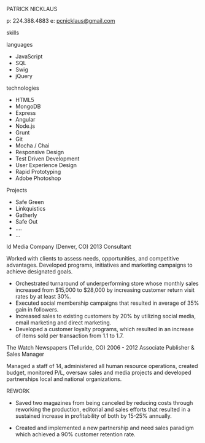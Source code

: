 PATRICK NICKLAUS

p: 224.388.4883
e: pcnicklaus@gmail.com

skills

languages
- JavaScript
- SQL
- Swig
- jQuery

technologies
- HTML5
- MongoDB
- Express
- Angular
- Node.js
- Grunt
- Git
- Mocha / Chai
- Responsive Design
- Test Driven Development
- User Experience Design
- Rapid Prototyping
- Adobe Photoshop

Projects
- Safe Green
- Linkquistics
- Gatherly
- Safe Out
- ....
- ...

Id Media Company (Denver, CO) 2013
Consultant

Worked with clients to assess needs, opportunities, and competitive advantages. Developed programs, initiatives and marketing campaigns to achieve designated goals.


- Orchestrated turnaround of underperforming store whose monthly sales increased from $15,000 to $28,000 by increasing customer return visit rates by at least 30%.
- Executed social membership campaigns that resulted in average of 35% gain in followers.
- Increased sales to existing customers by 20% by utilizing social media, email marketing and direct marketing.
- Developed a customer loyalty programs, which resulted in an increase of items sold per transaction from 1.1 to 1.7.

The Watch Newspapers (Telluride, CO)  2006 - 2012
Associate Publisher & Sales Manager

Managed a staff of 14, administered all human resource operations, created budget, monitored P/L, oversaw sales and media projects and developed partnerships local and national organizations.

REWORK
- Saved two magazines from being canceled by reducing costs through reworking the production, editorial and sales efforts that resulted in a sustained increase in profitability of both by 15-25% annually.

- Created and implemented a new partnership and need sales paradigm which achieved a 90% customer retention rate.
